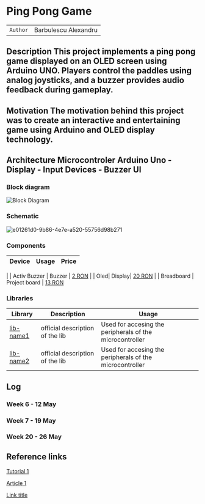 # Ping Pong Game

| | |
|-|-|
|`Author` | Barbulescu Alexandru

## Description This project implements a ping pong game displayed on an OLED screen using Arduino UNO. Players control the paddles using analog joysticks, and a buzzer provides audio feedback during gameplay.

## Motivation The motivation behind this project was to create an interactive and entertaining game using Arduino and OLED display technology.

## Architecture  Microcontroler Arduino Uno - Display - Input Devices - Buzzer  UI

### Block diagram

<!-- Make sure the path to the picture is correct -->
![Block Diagram](schematics/block_diagram.png)

### Schematic

![e01261d0-9b86-4e7e-a520-55756d98b271](https://github.com/UPB-FILS-AM-FR/am-projet-BarbulescuAlexandru/assets/161452707/becb0c96-5a0b-4ccb-8a8f-eb9d909bec17)

### Components


<!-- This is just an example, fill in with your actual components -->

| Device | Usage | Price |
|--------|--------|-------|
|
| Activ Buzzer | Buzzer | [2 RON](https://www.emag.ro/buzzer-activ-5v-compatibil-arduino-raspberry-oky0151/pd/D7KJNNMBM/) |
| Oled| Display| [20 RON](https://www.emag.ro/afisaj-grafic-oled-128-x-64-px-spi-0-96-inch-multicolor-oled-096-spi-white/pd/DPZ798MBM/?cmpid=93116&utm_source=google&utm_medium=cpc&utm_campaign=(RO:eMAG!)_3P_NO_SALES_>_Jucarii_hobby&utm_content=111476631565&gad_source=1&gclid=CjwKCAjw3NyxBhBmEiwAyofDYdepSTpZeJRHLUfylAz0D0FFH1Qy-MPPTZx9lRWG9SpZlBKYltj9VxoCex4QAvD_BwE) |
| Breadboard | Project board | [13 RON](https://www.emag.ro/placa-test-breadboard-830-bb830/pd/D6SCSBMBM/?cmpid=87002&utm_source=google&utm_medium=cpc&utm_campaign=(RO:Whoop!)_3P-Y_>_Jucarii_hobby&utm_content=79559830074&gad_source=1&gclid=CjwKCAjw3NyxBhBmEiwAyofDYTk4lSftqBm5HNeuwBGRkPJC57FY5b366KsxQx3y0N8XTKtlN85YIhoCavAQAvD_BwE) 

### Libraries

<!-- This is just an example, fill in the table with your actual components -->

| Library | Description | Usage |
|---------|-------------|-------|
| [lib-name1](link-to-lib) | official description of the lib | Used for accesing the peripherals of the microcontroller  |
| [lib-name2](link-to-lib) | official description of the lib | Used for accesing the peripherals of the microcontroller  |

## Log

<!-- write every week your progress here -->

### Week 6 - 12 May

### Week 7 - 19 May

### Week 20 - 26 May


## Reference links

<!-- Fill in with appropriate links and link titles -->

[Tutorial 1](https://www.youtube.com/watch?v=wdgULBpRoXk&t=1s&ab_channel=BenEater)

[Article 1](https://www.explainthatstuff.com/induction-motors.html)

[Link title](https://projecthub.arduino.cc/)
